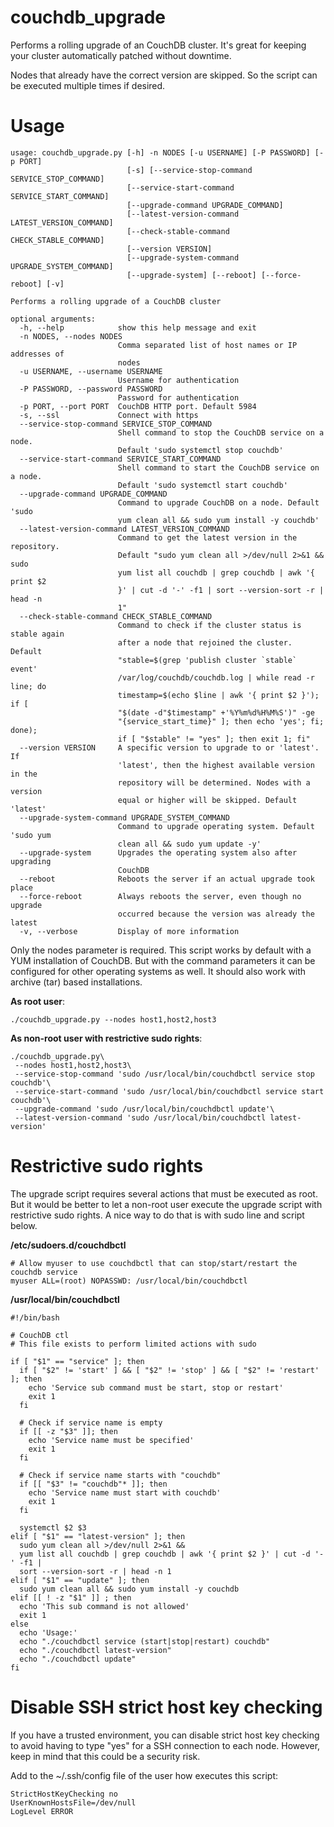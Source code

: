 # couchdb_upgrade

Performs a rolling upgrade of an CouchDB cluster. It's great for keeping your cluster automatically
patched without downtime.

Nodes that already have the correct version are skipped. So the script can be executed multiple times if desired. 

# Usage

    usage: couchdb_upgrade.py [-h] -n NODES [-u USERNAME] [-P PASSWORD] [-p PORT]
                              [-s] [--service-stop-command SERVICE_STOP_COMMAND]
                              [--service-start-command SERVICE_START_COMMAND]
                              [--upgrade-command UPGRADE_COMMAND]
                              [--latest-version-command LATEST_VERSION_COMMAND]
                              [--check-stable-command CHECK_STABLE_COMMAND]
                              [--version VERSION]
                              [--upgrade-system-command UPGRADE_SYSTEM_COMMAND]
                              [--upgrade-system] [--reboot] [--force-reboot] [-v]
    
    Performs a rolling upgrade of a CouchDB cluster
    
    optional arguments:
      -h, --help            show this help message and exit
      -n NODES, --nodes NODES
                            Comma separated list of host names or IP addresses of
                            nodes
      -u USERNAME, --username USERNAME
                            Username for authentication
      -P PASSWORD, --password PASSWORD
                            Password for authentication
      -p PORT, --port PORT  CouchDB HTTP port. Default 5984
      -s, --ssl             Connect with https
      --service-stop-command SERVICE_STOP_COMMAND
                            Shell command to stop the CouchDB service on a node.
                            Default 'sudo systemctl stop couchdb'
      --service-start-command SERVICE_START_COMMAND
                            Shell command to start the CouchDB service on a node.
                            Default 'sudo systemctl start couchdb'
      --upgrade-command UPGRADE_COMMAND
                            Command to upgrade CouchDB on a node. Default 'sudo
                            yum clean all && sudo yum install -y couchdb'
      --latest-version-command LATEST_VERSION_COMMAND
                            Command to get the latest version in the repository.
                            Default "sudo yum clean all >/dev/null 2>&1 && sudo
                            yum list all couchdb | grep couchdb | awk '{ print $2
                            }' | cut -d '-' -f1 | sort --version-sort -r | head -n
                            1"
      --check-stable-command CHECK_STABLE_COMMAND
                            Command to check if the cluster status is stable again
                            after a node that rejoined the cluster. Default
                            "stable=$(grep 'publish cluster `stable` event'
                            /var/log/couchdb/couchdb.log | while read -r line; do
                            timestamp=$(echo $line | awk '{ print $2 }'); if [
                            "$(date -d"$timestamp" +'%Y%m%d%H%M%S')" -ge
                            "{service_start_time}" ]; then echo 'yes'; fi; done);
                            if [ "$stable" != "yes" ]; then exit 1; fi"
      --version VERSION     A specific version to upgrade to or 'latest'. If
                            'latest', then the highest available version in the
                            repository will be determined. Nodes with a version
                            equal or higher will be skipped. Default 'latest'
      --upgrade-system-command UPGRADE_SYSTEM_COMMAND
                            Command to upgrade operating system. Default 'sudo yum
                            clean all && sudo yum update -y'
      --upgrade-system      Upgrades the operating system also after upgrading
                            CouchDB
      --reboot              Reboots the server if an actual upgrade took place
      --force-reboot        Always reboots the server, even though no upgrade
                            occurred because the version was already the latest
      -v, --verbose         Display of more information

Only the nodes parameter is required. This script works by default with a YUM installation
of CouchDB. But with the command parameters it can be configured for other operating
systems as well. It should also work with archive (tar) based installations.

**As root user**:

    ./couchdb_upgrade.py --nodes host1,host2,host3
                
**As non-root user with restrictive sudo rights**:

    ./couchdb_upgrade.py\
     --nodes host1,host2,host3\
     --service-stop-command 'sudo /usr/local/bin/couchdbctl service stop couchdb'\
     --service-start-command 'sudo /usr/local/bin/couchdbctl service start couchdb'\
     --upgrade-command 'sudo /usr/local/bin/couchdbctl update'\
     --latest-version-command 'sudo /usr/local/bin/couchdbctl latest-version'

# Restrictive sudo rights

The upgrade script requires several actions that must be executed as root. But it would be
better to let a non-root user execute the upgrade script with restrictive sudo rights. A nice way
to do that is with sudo line and script below. 

**/etc/sudoers.d/couchdbctl**

    # Allow myuser to use couchdbctl that can stop/start/restart the couchdb service
    myuser ALL=(root) NOPASSWD: /usr/local/bin/couchdbctl

**/usr/local/bin/couchdbctl**

    #!/bin/bash
    
    # CouchDB ctl
    # This file exists to perform limited actions with sudo
    
    if [ "$1" == "service" ]; then
      if [ "$2" != 'start' ] && [ "$2" != 'stop' ] && [ "$2" != 'restart' ]; then
        echo 'Service sub command must be start, stop or restart'
        exit 1
      fi
    
      # Check if service name is empty
      if [[ -z "$3" ]]; then
        echo 'Service name must be specified'
        exit 1
      fi
    
      # Check if service name starts with "couchdb"
      if [[ "$3" != "couchdb"* ]]; then
        echo 'Service name must start with couchdb'
        exit 1
      fi
    
      systemctl $2 $3
    elif [ "$1" == "latest-version" ]; then
      sudo yum clean all >/dev/null 2>&1 &&
      yum list all couchdb | grep couchdb | awk '{ print $2 }' | cut -d '-' -f1 |
      sort --version-sort -r | head -n 1
    elif [ "$1" == "update" ]; then
      sudo yum clean all && sudo yum install -y couchdb
    elif [[ ! -z "$1" ]] ; then
      echo 'This sub command is not allowed'
      exit 1
    else
      echo 'Usage:'
      echo "./couchdbctl service (start|stop|restart) couchdb"
      echo "./couchdbctl latest-version"
      echo "./couchdbctl update"
    fi

# Disable SSH strict host key checking

If you have a trusted environment, you can disable strict host key checking to avoid having to type "yes"
for a SSH connection to each node. However, keep in mind that this could be a security risk.

Add to the ~/.ssh/config file of the user how executes this script:

    StrictHostKeyChecking no
    UserKnownHostsFile=/dev/null
    LogLevel ERROR
